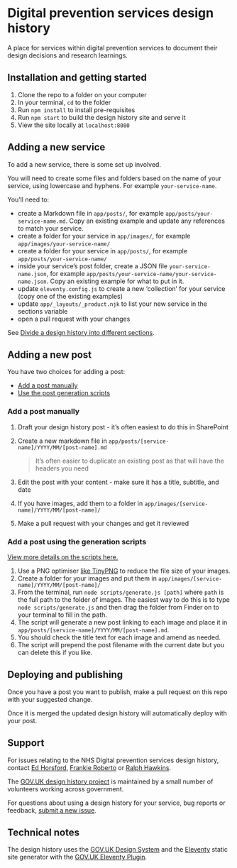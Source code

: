 # Digital prevention services design history

A place for services within digital prevention services to document their design decisions and research learnings.

## Installation and getting started

1. Clone the repo to a folder on your computer
2. In your terminal, `cd` to the folder
3. Run `npm install` to install pre-requisites
4. Run `npm start` to build the design history site and serve it
5. View the site locally at `localhost:8080`

## Adding a new service

To add a new service, there is some set up involved.

You will need to create some files and folders based on the name of your service, using lowercase and hyphens. For example `your-service-name`.

You’ll need to:

- create a Markdown file in `app/posts/`, for example `app/posts/your-service-name.md`. Copy an existing example and update any references to match your service.
- create a folder for your service in `app/images/`, for example `app/images/your-service-name/`
- create a folder for your service in `app/posts/`, for example `app/posts/your-service-name/`
- inside your service’s post folder, create a JSON file `your-service-name.json`, for example `app/posts/your-service-name/your-service-name.json`. Copy an existing example for what to put in it.
- update `eleventy.config.js` to create a new ‘collection’ for your service (copy one of the existing examples)
- update `app/_layouts/_product.njk` to list your new service in the sections variable
- open a pull request with your changes

See [Divide a design history into different sections](https://x-govuk.github.io/govuk-design-history/divide-a-design-history-into-sections/).

## Adding a new post

You have two choices for adding a post:

- [Add a post manually](#add-a-post-manually)
- [Use the post generation scripts](https://x-govuk.github.io/govuk-design-history/generate-a-page-of-screenshots/)

### Add a post manually

1. Draft your design history post - it’s often easiest to do this in SharePoint
2. Create a new markdown file in `app/posts/[service-name]/YYYY/MM/[post-name].md`

   > It’s often easier to duplicate an existing post as that will have the headers you need

3. Edit the post with your content - make sure it has a title, subtitle, and date
4. If you have images, add them to a folder in `app/images/[service-name]/YYYY/MM/[post-name]/`
5. Make a pull request with your changes and get it reviewed

### Add a post using the generation scripts

[View more details on the scripts here.](https://x-govuk.github.io/govuk-design-history/generate-a-page-of-screenshots/)

1. Use a PNG optimiser [like TinyPNG](https://tinypng.com/) to reduce the file size of your images.
2. Create a folder for your images and put them in `app/images/[service-name]/YYYY/MM/[post-name]/`
3. From the terminal, run `node scripts/generate.js [path]` where `path` is the full path to the folder of images. The easiest way to do this is to type `node scripts/generate.js` and then drag the folder from Finder on to your terminal to fill in the path.
4. The script will generate a new post linking to each image and place it in `app/posts/[service-name]/YYYY/MM/[post-name].md`.
5. You should check the title text for each image and amend as needed.
6. The script will prepend the post filename with the current date but you can delete this if you like.

## Deploying and publishing

Once you have a post you want to publish, make a pull request on this repo with your suggested change.

Once it is merged the updated design history will automatically deploy with your post.

## Support

For issues relating to the NHS Digital prevention services design history, contact [Ed Horsford](https://github.com/edwardhorsford), [Frankie Roberto](https://github.com/frankieroberto) or [Ralph Hawkins](https://github.com/ralph-hawkins).

The [GOV.UK design history project](https://x-govuk.github.io/govuk-design-history/) is maintained by a small number of volunteers working across government.

For questions about using a design history for your service, bug reports or feedback, [submit a new issue](https://github.com/x-govuk/govuk-design-history-template/issues/new).

## Technical notes

The design history uses the [GOV.UK Design System](https://design-system.service.gov.uk) and the [Eleventy](https://www.11ty.dev) static site generator with the [GOV.UK Eleventy Plugin](https://x-govuk.github.io/govuk-eleventy-plugin/).
